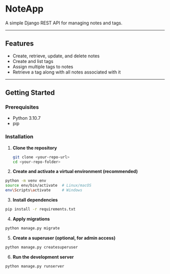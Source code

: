 # NoteApp

A simple Django REST API for managing notes and tags.

---

## Features

- Create, retrieve, update, and delete notes
- Create and list tags
- Assign multiple tags to notes
- Retrieve a tag along with all notes associated with it

---

## Getting Started

### Prerequisites

- Python 3.10.7
- pip

### Installation

1. **Clone the repository**

   ```bash
   git clone <your-repo-url>
   cd <your-repo-folder>
   ```

2. **Create and activate a virtual environment (recommended)**

```bash
python -m venv env
source env/bin/activate  # Linux/macOS
env\Scripts\activate     # Windows
```

3. **Install dependencies**
```bash
pip install -r requirements.txt
```

4. **Apply migrations**
```bash
python manage.py migrate
```

5. **Create a superuser (optional, for admin access)**
```bash
python manage.py createsuperuser
```

6. **Run the development server**
```bash
python manage.py runserver
```